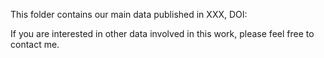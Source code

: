 This folder contains our main data published in XXX, DOI:

If you are interested in other data involved in this work, please feel free to contact me.
